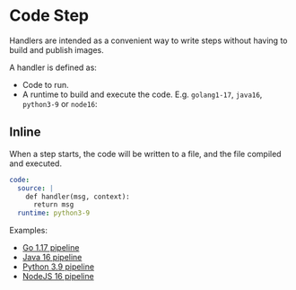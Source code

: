 # Code Step

Handlers are intended as a convenient way to write steps without having to build and publish images.

A handler is defined as:

* Code to run.
* A runtime to build and execute the code. E.g. `golang1-17`, `java16`, `python3-9` or `node16`:

## Inline

When a step starts, the code will be written to a file, and the file compiled and executed.

```yaml
code:
  source: |
    def handler(msg, context):
      return msg
  runtime: python3-9
```

Examples:

* [Go 1.17 pipeline](https://raw.githubusercontent.com/argoproj-labs/argo-dataflow/main/examples/104-golang1-17-pipeline.yaml)
* [Java 16 pipeline](https://raw.githubusercontent.com/argoproj-labs/argo-dataflow/main/examples/104-java16-pipeline.yaml)
* [Python 3.9 pipeline](https://raw.githubusercontent.com/argoproj-labs/argo-dataflow/main/examples/104-python3-9-pipeline.yaml)
* [NodeJS 16 pipeline](https://raw.githubusercontent.com/argoproj-labs/argo-dataflow/main/examples/104-node16-pipeline.yaml)

